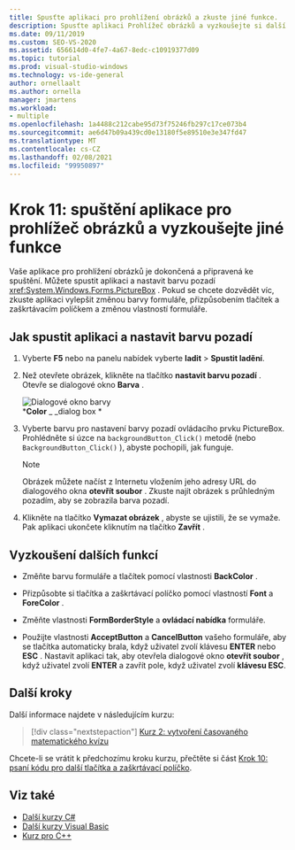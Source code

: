 ```yaml
---
title: Spusťte aplikaci pro prohlížení obrázků a zkuste jiné funkce.
description: Spusťte aplikaci Prohlížeč obrázků a vyzkoušejte si další funkce v kurzu Vytvoření prohlížeče obrázků.
ms.date: 09/11/2019
ms.custom: SEO-VS-2020
ms.assetid: 656614d0-4fe7-4a67-8edc-c10919377d09
ms.topic: tutorial
ms.prod: visual-studio-windows
ms.technology: vs-ide-general
author: ornellaalt
ms.author: ornella
manager: jmartens
ms.workload:
- multiple
ms.openlocfilehash: 1a4488c212cabe95d73f75246fb297c17ce073b4
ms.sourcegitcommit: ae6d47b09a439cd0e13180f5e89510e3e347fd47
ms.translationtype: MT
ms.contentlocale: cs-CZ
ms.lasthandoff: 02/08/2021
ms.locfileid: "99950897"
---
```

# <a name="step-11-run-your-picture-viewer-app-and-try-other-features"></a>Krok 11: spuštění aplikace pro prohlížeč obrázků a vyzkoušejte jiné funkce

Vaše aplikace pro prohlížení obrázků je dokončená a připravená ke spuštění. Můžete spustit aplikaci a nastavit barvu pozadí <xref:System.Windows.Forms.PictureBox> . Pokud se chcete dozvědět víc, zkuste aplikaci vylepšit změnou barvy formuláře, přizpůsobením tlačítek a zaškrtávacím políčkem a změnou vlastností formuláře.

## <a name="how-to-run-your-app-and-set-the-background-color"></a>Jak spustit aplikaci a nastavit barvu pozadí

1. Vyberte **F5** nebo na panelu nabídek vyberte **ladit**  >  **Spustit ladění**.

1. Než otevřete obrázek, klikněte na tlačítko **nastavit barvu pozadí** . Otevře se dialogové okno **Barva** .

     ![Dialogové okno barvy](../ide/media/express_colordialog.png)<br/>
***Color** _ _dialog box *

1. Vyberte barvu pro nastavení barvy pozadí ovládacího prvku PictureBox. Prohlédněte si úzce na `backgroundButton_Click()` metodě (nebo `BackgroundButton_Click()` ), abyste pochopili, jak funguje.

    > [!NOTE]
    > Obrázek můžete načíst z Internetu vložením jeho adresy URL do dialogového okna **otevřít soubor** . Zkuste najít obrázek s průhledným pozadím, aby se zobrazila barva pozadí.

1. Klikněte na tlačítko **Vymazat obrázek** , abyste se ujistili, že se vymaže. Pak aplikaci ukončete kliknutím na tlačítko **Zavřít** .

## <a name="try-other-features"></a>Vyzkoušení dalších funkcí

* Změňte barvu formuláře a tlačítek pomocí vlastnosti **BackColor** .

* Přizpůsobte si tlačítka a zaškrtávací políčko pomocí vlastností **Font** a **ForeColor** .

* Změňte vlastnosti **FormBorderStyle** a **ovládací nabídka** formuláře.

* Použijte vlastnosti **AcceptButton** a **CancelButton** vašeho formuláře, aby se tlačítka automaticky brala, když uživatel zvolí klávesu **ENTER** nebo **ESC** . Nastavit aplikaci tak, aby otevřela dialogové okno **otevřít soubor** , když uživatel zvolí **ENTER** a zavřít pole, když uživatel zvolí **klávesu ESC**.

## <a name="next-steps"></a>Další kroky

Další informace najdete v následujícím kurzu:

> [!div class="nextstepaction"]
> [Kurz 2: vytvoření časovaného matematického kvízu](../ide/tutorial-2-create-a-timed-math-quiz.md)

Chcete-li se vrátit k předchozímu kroku kurzu, přečtěte si část [Krok 10: psaní kódu pro další tlačítka a zaškrtávací políčko](../ide/step-10-write-code-for-additional-buttons-and-a-check-box.md).

## <a name="see-also"></a>Viz také

* [Další kurzy C#](../get-started/csharp/index.yml)
* [Další kurzy Visual Basic](../get-started/visual-basic/index.yml)
* [Kurz pro C++](/cpp/get-started/tutorial-console-cpp)